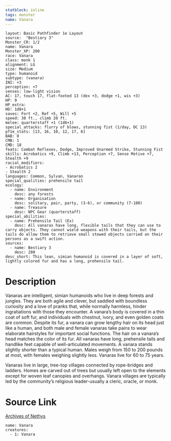 ```yaml
---
statblock: inline
tags: monster
name: Vanara
---
```

```statblock
layout: Basic Pathfinder 1e Layout
source:  "Bestiary 3"
Monster_CR: 1/2
name: Vanara
Monster_XP: 200
race: Vanara
class: monk 1
alignment: LG
size: Medium
type: humanoid
subtype: (vanara)
INI: +3
perception: +7
senses: low-light vision
AC: 17, touch 17, flat-footed 13 (dex +3, dodge +1, wis +3)
HP: 9
HP_extra: 
HD: 1d8+1
saves: Fort +2, Ref +5, Will +5
speed: 30 ft., climb 20 ft.
melee: quarterstaff +1 (1d6+1)
special_attacks: flurry of blows, stunning fist (1/day, DC 13)
pf1e_stats: [13, 16, 10, 12, 17, 6]
BAB: 0
CMB: 1
CMD: 18
feats: Combat Reflexes, Dodge, Improved Unarmed Strike, Stunning Fist
skills: Acrobatics +9, Climb +13, Perception +7, Sense Motive +7, Stealth +9
racial_modifiers:
- Acrobatics 2
- Stealth 2
languages: Common, Sylvan, Vanaran
special_qualities: prehensile tail
ecology:
  - name: Environment
    desc: any forests
  - name: Organisation
    desc: solitary, pair, party, (3-6), or community (7-100)
  - name: Treasure
    desc: NPC Gear (quarterstaff)
special_abilities:
  - name: Prehensile Tail (Ex)
    desc: All vanaras have long, flexible tails that they can use to carry objects. They cannot wield weapons with their tails, but the tails do allow them to retrieve small stowed objects carried on their persons as a swift action.
sources:
  - name: Bestiary 3
    desc: 280
desc_short: This lean, simian humanoid is covered in a layer of soft, lightly colored fur and has a long, prehensile tail.
```
# Description
Vanaras are intelligent, simian humanoids who live in deep forests and jungles. They are both agile and clever, but saddled with boundless curiosity and a love of pranks that, while normally harmless, hinder ingratiations with those they encounter. A vanara’s body is covered in a thin coat of soft fur, and individuals with chestnut, ivory, and even golden coats are common. Despite its fur, a vanara can grow lengthy hair on its head just like a human, and both male and female vanaras take pains to wear elaborate hairstyles for important social functions. The hair on a vanara’s head matches the color of its fur. All vanaras have long, prehensile tails and handlike feet capable of well-articulated movements. A vanara stands slightly shorter than a typical human. Males weigh from 150 to 200 pounds at most, with females weighing slightly less. Vanaras live for 60 to 75 years.

Vanaras live in large, tree-top villages connected by rope-bridges and ladders. Homes are carved out of trees but usually left open to the elements except for woven leaf canopies and overhangs. Vanara villages are typically led by the community’s religious leader-usually a cleric, oracle, or monk.
# Source Link
[Archives of Nethys](https://aonprd.com/MonsterDisplay.aspx?ItemName=Vanara)
```encounter-table
name: Vanara
creatures:
  - 1: Vanara
```
